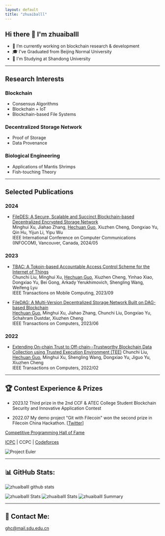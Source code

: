```yaml
---
layout: default
title: "zhuaiballl"
---
```


## Hi there 👋 I'm zhuaiballl

- 🔭 I’m currently working on blockchain research & development
- 🎓 I've Graduated from Beijing Normal University
- 🏫 I'm Studying at Shandong University

---
## Research Interests

### Blockchain

- Consensus Algorithms
- Blockchain + IoT
- Blockchain-based File Systems

### Decentralized Storage Network

- Proof of Storage
- Data Provenance

### Biological Engineering

- Applications of Mantis Shrimps
- Fish-touching Theory

---
## Selected Publications

### 2024

- [FileDES: A Secure, Scalable and Succinct Blockchain-based Decentralized Encrypted Storage Network]()  
Minghui Xu, Jiahao Zhang, <u>Hechuan Guo</u>, Xiuzhen Cheng, Dongxiao Yu, Qin Hu, Yijun Li, Yipu Wu  
IEEE International Conference on Computer Communications (INFOCOM), Vancouver, Canada, 2024/05

### 2023

- [TBAC: A Tokoin-based Accountable Access Control Scheme for the Internet of Things](https://ieeexplore.ieee.org/abstract/document/10255286)  
Chunchi Liu, Minghui Xu, <u>Hechuan Guo</u>, Xiuzhen Cheng, Yinhao Xiao, Dongxiao Yu, Bei Gong, Arkady Yerukhimovich, Shengling Wang, Weifeng Lyu  
IEEE Transactions on Mobile Computing, 2023/09

- [FileDAG: A Multi-Version Decentralized Storage Network Built on DAG-based Blockchain](https://ieeexplore.ieee.org/document/10159425)  
<u>Hechuan Guo</u>, Minghui Xu, Jiahao Zhang, Chunchi Liu, Dongxiao Yu, Schahram Dustdar, Xiuzhen Cheng  
IEEE Transactions on Computers, 2023/06

### 2022

- [Extending On-chain Trust to Off-chain--Trustworthy Blockchain Data Collection using Trusted Execution Environment (TEE)](https://ieeexplore.ieee.org/abstract/document/9705115)
Chunchi Liu, <u>Hechuan Guo</u>, Minghui Xu, Shengling Wang, Dongxiao Yu, Jiguo Yu, Xiuzhen Cheng  
IEEE Transactions on Computers, 2022/02

---
## 🏆 Contest Experience & Prizes

- 2023.12 Third prize in the 2nd CCF & ATEC College Student Blockchain Security and Innovative Application Contest

- 2022.07 My demo project "Git with Filecoin" won the second prize in Filecoin China Hackathon. [[Twitter](https://x.com/Filecoin/status/1554491609668100098?s=20)]

[Competitive Programming Hall of Fame](https://cphof.org/profile/topcoder:zhuaiballl)

[ICPC](https://icpc.global/ICPCID/2E9RAMPG2O1V) | CCPC | [Codeforces](http://codeforces.com/profile/zhuaiballl)

![Project Euler](https://projecteuler.net/profile/zhuaiballl.png)

---
## 📊 GitHub Stats:
![zhuaiballl github stats](https://github-readme-stats.vercel.app/api?username=zhuaiballl&theme=radical&show_icons=true&count_private=true)

![zhuaiballl Stats](https://github-profile-summary-cards.vercel.app/api/cards/repos-per-language?username=zhuaiballl&theme=solarized_dark)
![zhuaiballl Stats](https://github-profile-summary-cards.vercel.app/api/cards/most-commit-language?username=zhuaiballl&theme=solarized_dark)
![zhuaiballl Summary](https://github-profile-summary-cards.vercel.app/api/cards/profile-details?username=zhuaiballl&theme=solarized_dark)

---
## 📧 Contact Me:
ghc@mail.sdu.edu.cn
